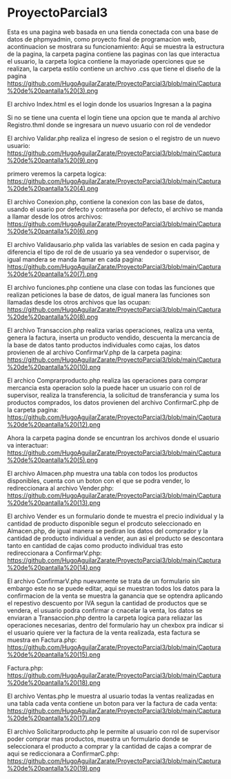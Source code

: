 # ProyectoParcial3
Esta es una pagina web basada en una tienda conectada con una base de datos de phpmyadmin, como proyecto final de programacion web, acontinuacion se mostrara su funcionamiento:
Aqui se muestra la estructura de la pagina, la carpeta pagina contiene las paginas con las que interactua el usuario, la carpeta logica contiene la mayoriade operciones que se realizan, la carpeta estilo contiene un archivo .css que tiene el diseño de la pagina
https://github.com/HugoAguilarZarate/ProyectoParcial3/blob/main/Captura%20de%20pantalla%20(3).png

El archivo Index.html es el login donde los usuarios Ingresan a la pagina

Si no se tiene una cuenta el login tiene una opcion que te manda al archivo Registro.thml donde se ingresara un nuevo usuario con rol de vendedor

El archivo Validar.php realiza el ingreso de sesion o el registro de un nuevo usuario:
https://github.com/HugoAguilarZarate/ProyectoParcial3/blob/main/Captura%20de%20pantalla%20(9).png

primero veremos la carpeta logica:
https://github.com/HugoAguilarZarate/ProyectoParcial3/blob/main/Captura%20de%20pantalla%20(4).png

El archivo Conexion.php, contiene la conexion con las base de datos, usando el usario por defecto y contraseña por defecto, el archivo se manda a llamar desde los otros archivos:
https://github.com/HugoAguilarZarate/ProyectoParcial3/blob/main/Captura%20de%20pantalla%20(6).png

El archivo Validausario.php valida las variables de sesion en cada pagina y diferencia el tipo de rol de de usuario ya sea vendedor o supervisor, de igual mandera se manda llamar en cada pagina:
https://github.com/HugoAguilarZarate/ProyectoParcial3/blob/main/Captura%20de%20pantalla%20(7).png

El archivo funciones.php contiene una clase con todas las funciones que realizan peticiones la base de datos, de igual manera las funciones son llamadas desde los otros archivos que las ocupan: 
https://github.com/HugoAguilarZarate/ProyectoParcial3/blob/main/Captura%20de%20pantalla%20(8).png

El archivo Transaccion.php realiza varias operaciones, realiza una venta, genera la factura, inserta un producto vendido, descuenta la mercancia de la base de datos tanto productos individuales como cajas, los datos provienen de al archivo ConfirmarV.php de la carpeta pagina:
https://github.com/HugoAguilarZarate/ProyectoParcial3/blob/main/Captura%20de%20pantalla%20(10).png

El archico Comprarproducto.php realiza las operaciones para comprar mercancia esta operacion solo la puede hacer un usuario con rol de supervisor, realiza la transferencia, la solicitud de transferancia y suma los productos comprados, los datos provienen del archivo ConfirmarC.php de la carpeta pagina:
https://github.com/HugoAguilarZarate/ProyectoParcial3/blob/main/Captura%20de%20pantalla%20(12).png

Ahora la carpeta pagina donde se encuntran los archivos donde el usuario va interactuar:
https://github.com/HugoAguilarZarate/ProyectoParcial3/blob/main/Captura%20de%20pantalla%20(5).png


El archivo Almacen.php muestra una tabla con todos los productos disponibles, cuenta con un boton con el que se podra vender, lo redireccionara al archivo Vender.php:
https://github.com/HugoAguilarZarate/ProyectoParcial3/blob/main/Captura%20de%20pantalla%20(13).png

El archivo Vender es un formulario donde te muestra el precio individual y la cantidad de producto disponible segun el prodcuto seleccionado en Almacen.php, de igual manera se pediran los datos del comprador y la cantidad de producto individual a vender, aun asi el producto se descontara tanto en cantidad de cajas como producto individual tras esto redireccionara a ConfirmarV.php:
https://github.com/HugoAguilarZarate/ProyectoParcial3/blob/main/Captura%20de%20pantalla%20(14).png

El archivo ConfirmarV.php nuevamente se trata de un formulario sin embargo este no se puede editar, aqui se muestran todos los datos para la confirmacion de la venta
se muestra la ganancia que se optendra aplicando el repestivo descuento por IVA segun la cantidad de productos que se vendera, el usuario podra confirmar o cnacelar la venta, los datos se enviaran a Transaccion.php dentro la carpeta logica para reliazar las operaciones necesarias, dentro del formulario hay un chexbox pra indicar si el usuario quiere ver la factura de la venta realizada, esta factura se muestra en Factura.php:
https://github.com/HugoAguilarZarate/ProyectoParcial3/blob/main/Captura%20de%20pantalla%20(15).png

Factura.php: https://github.com/HugoAguilarZarate/ProyectoParcial3/blob/main/Captura%20de%20pantalla%20(18).png

El archivo Ventas.php le muestra al usuario todas la ventas realizadas en una tabla cada venta contiene un boton para ver la factura de cada venta:
https://github.com/HugoAguilarZarate/ProyectoParcial3/blob/main/Captura%20de%20pantalla%20(17).png

El archivo Solicitarproducto.php le permite al usuario con rol de supervisor poder comprar mas productos, muestra un formulario donde se seleccionara el producto a comprar y la cantidad de cajas a comprar de aqui se rediccionara a ConfirmarC.php:
https://github.com/HugoAguilarZarate/ProyectoParcial3/blob/main/Captura%20de%20pantalla%20(19).png


